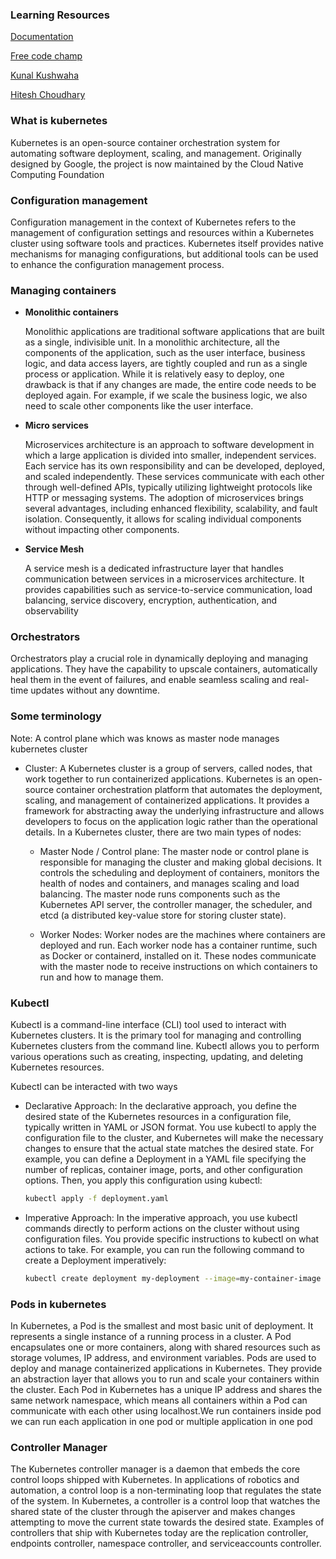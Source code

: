 ### <b>Learning Resources</b>

[Documentation](https://kubernetes.io/docs/home/)

[Free code champ](https://www.youtube.com/watch?v=d6WC5n9G_sM&t=243s)

[Kunal Kushwaha](https://www.youtube.com/watch?v=KVBON1lA9N8&t=781s)

[Hitesh Choudhary](https://www.youtube.com/watch?v=7XDeI5fyj3w&t=782s)

### <b>What is kubernetes</b>
Kubernetes is an open-source container orchestration system for automating software deployment, scaling, and management. Originally designed by Google, the project is now maintained by the Cloud Native Computing Foundation

### <b> Configuration management </b>
Configuration management in the context of Kubernetes refers to the management of configuration settings and resources within a Kubernetes cluster using software tools and practices. Kubernetes itself provides native mechanisms for managing configurations, but additional tools can be used to enhance the configuration management process.



### <b>Managing containers</b>
* <b>Monolithic containers</b>
    
    Monolithic applications are traditional software applications that are built as a single, indivisible unit. In a monolithic architecture, all the components of the application, such as the user interface, business logic, and data access layers, are tightly coupled and run as a single process or application. While it is relatively easy to deploy, one drawback is that if any changes are made, the entire code needs to be deployed again. For example, if we scale the business logic, we also need to scale other components like the user interface.

 * <b>Micro services</b>
  
    Microservices architecture is an approach to software development in which a large application is divided into smaller, independent services. Each service has its own responsibility and can be developed, deployed, and scaled independently. These services communicate with each other through well-defined APIs, typically utilizing lightweight protocols like HTTP or messaging systems. The adoption of microservices brings several advantages, including enhanced flexibility, scalability, and fault isolation. Consequently, it allows for scaling individual components without impacting other components.

 * <b>Service Mesh</b>
  
    A service mesh is a dedicated infrastructure layer that handles communication between services in a microservices architecture. It provides capabilities such as service-to-service communication, load balancing, service discovery, encryption, authentication, and observability

### <b>Orchestrators</b>
Orchestrators play a crucial role in dynamically deploying and managing applications. They have the capability to upscale containers, automatically heal them in the event of failures, and enable seamless scaling and real-time updates without any downtime.


### <b>Some terminology</b>
   Note: A control plane which was knows as master node manages kubernetes cluster
   * Cluster: A Kubernetes cluster is a group of servers, called nodes, that work together to run containerized applications. Kubernetes is an open-source container orchestration platform that automates the deployment, scaling, and management of containerized applications. It provides a framework for abstracting away the underlying infrastructure and allows developers to focus on the application logic rather than the operational details.
   In a Kubernetes cluster, there are two main types of nodes:

     *  Master Node / Control plane: The master node or control plane is responsible for managing the cluster and making global decisions. It controls the scheduling and deployment of containers, monitors the health of nodes and containers, and manages scaling and load balancing. The master node runs components such as the Kubernetes API server, the controller manager, the scheduler, and etcd (a distributed key-value store for storing cluster state).
    
      * Worker Nodes: Worker nodes are the machines where containers are deployed and run. Each worker node has a container runtime, such as Docker or containerd, installed on it. These nodes communicate with the master node to receive instructions on which containers to run and how to manage them.

### <b>Kubectl</b>
   Kubectl is a command-line interface (CLI) tool used to interact with Kubernetes clusters. It is the primary tool for managing and controlling Kubernetes clusters from the command line. Kubectl allows you to perform various operations such as creating, inspecting, updating, and deleting Kubernetes resources.

   Kubectl can be interacted with two ways

   * Declarative Approach: In the declarative approach, you define the desired state of the Kubernetes resources in a configuration file, typically written in YAML or JSON format. You use kubectl to apply the configuration file to the cluster, and Kubernetes will make the necessary changes to ensure that the actual state matches the desired state.
   For example, you can define a Deployment in a YAML file specifying the number of replicas, container image, ports, and other configuration options. Then, you apply this configuration using kubectl:

      ``` bash
      kubectl apply -f deployment.yaml
      ```

   * Imperative Approach: In the imperative approach, you use kubectl commands directly to perform actions on the cluster without using configuration files. You provide specific instructions to kubectl on what actions to take.
   For example, you can run the following command to create a Deployment imperatively:

      ```bash
      kubectl create deployment my-deployment --image=my-container-image
      ```

### <b>Pods in kubernetes</b>
In Kubernetes, a Pod is the smallest and most basic unit of deployment. It represents a single instance of a running process in a cluster. A Pod encapsulates one or more containers, along with shared resources such as storage volumes, IP address, and environment variables.
Pods are used to deploy and manage containerized applications in Kubernetes. They provide an abstraction layer that allows you to run and scale your containers within the cluster. Each Pod in Kubernetes has a unique IP address and shares the same network namespace, which means all containers within a Pod can communicate with each other using localhost.We run containers inside pod we can run each application in one pod or multiple application in one pod

### <b>Controller Manager</b>
The Kubernetes controller manager is a daemon that embeds the core control loops shipped with Kubernetes. In applications of robotics and automation, a control loop is a non-terminating loop that regulates the state of the system. In Kubernetes, a controller is a control loop that watches the shared state of the cluster through the apiserver and makes changes attempting to move the current state towards the desired state. Examples of controllers that ship with Kubernetes today are the replication controller, endpoints controller, namespace controller, and serviceaccounts controller.